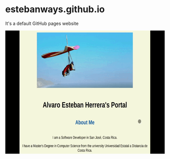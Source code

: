 # estebanways.github.io

It's a default GitHub pages website

<img alt="esbanways.github.io" src="./screenshots/estebanways-github-io.gif?raw=true" width="690" height="388" />

